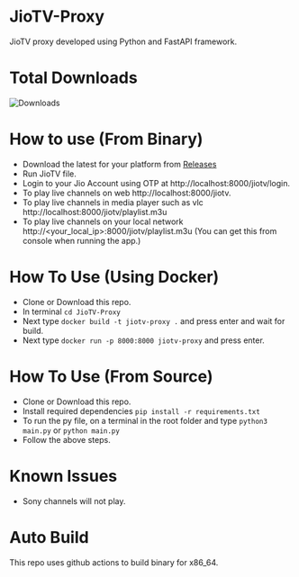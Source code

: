 # JioTV-Proxy

JioTV proxy developed using Python and FastAPI framework.

# Total Downloads

![Downloads](https://img.shields.io/github/downloads/henry-richard7/JioTV-Proxy/total.svg?style=for-the-badge&logo=github)

# How to use (From Binary)

- Download the latest for your platform from [Releases](https://github.com/henry-richard7/JioTV-Proxy/releases)
- Run JioTV file.
- Login to your Jio Account using OTP at http://localhost:8000/jiotv/login.
- To play live channels on web http://localhost:8000/jiotv.
- To play live channels in media player such as vlc http://localhost:8000/jiotv/playlist.m3u
- To play live channels on your local network http://<your_local_ip>:8000/jiotv/playlist.m3u (You can get this from console when running the app.)

# How To Use (Using Docker)

- Clone or Download this repo.
- In terminal `cd JioTV-Proxy`
- Next type `docker build -t jiotv-proxy .` and press enter and wait for build.
- Next type `docker run -p 8000:8000 jiotv-proxy` and press enter.

# How To Use (From Source)

- Clone or Download this repo.
- Install required dependencies `pip install -r requirements.txt`
- To run the py file, on a terminal in the root folder and type `python3 main.py` or `python main.py`
- Follow the above steps.

# Known Issues

- Sony channels will not play.

# Auto Build

This repo uses github actions to build binary for x86_64.
